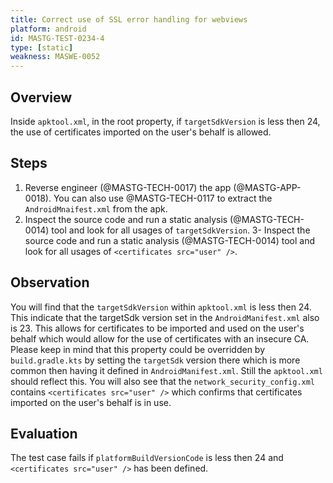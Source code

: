 ```yaml
---
title: Correct use of SSL error handling for webviews
platform: android
id: MASTG-TEST-0234-4
type: [static]
weakness: MASWE-0052
---
```


## Overview

Inside `apktool.xml`, in the root property, if `targetSdkVersion` is less then 24, the use of certificates imported on the user's behalf is allowed.

## Steps

1. Reverse engineer (@MASTG-TECH-0017) the app (@MASTG-APP-0018). You can also use @MASTG-TECH-0117 to extract the `AndroidMnaifest.xml` from the apk.
2. Inspect the source code and run a static analysis (@MASTG-TECH-0014) tool and look for all usages of `targetSdkVersion`.
3- Inspect the source code and run a static analysis (@MASTG-TECH-0014) tool and look for all usages of `<certificates src="user" />`.

## Observation

You will find that the `targetSdkVersion` within `apktool.xml` is less then 24. This indicate that the targetSdk version set in the `AndroidManifest.xml` also is 23. This allows for certificates to be imported and used on the user's behalf which would allow for the use of certificates with an insecure CA. Please keep in mind that this property could be overridden by `build.gradle.kts` by setting the `targetSdk` version there which is more common then having it defined in `AndroidManifest.xml`. Still the `apktool.xml` should reflect this. You will also see that the `network_security_config.xml` contains `<certificates src="user" />` which confirms that certificates imported on the user's behalf is in use.

## Evaluation

The test case fails if `platformBuildVersionCode` is less then 24 and `<certificates src="user" />` has been defined.
